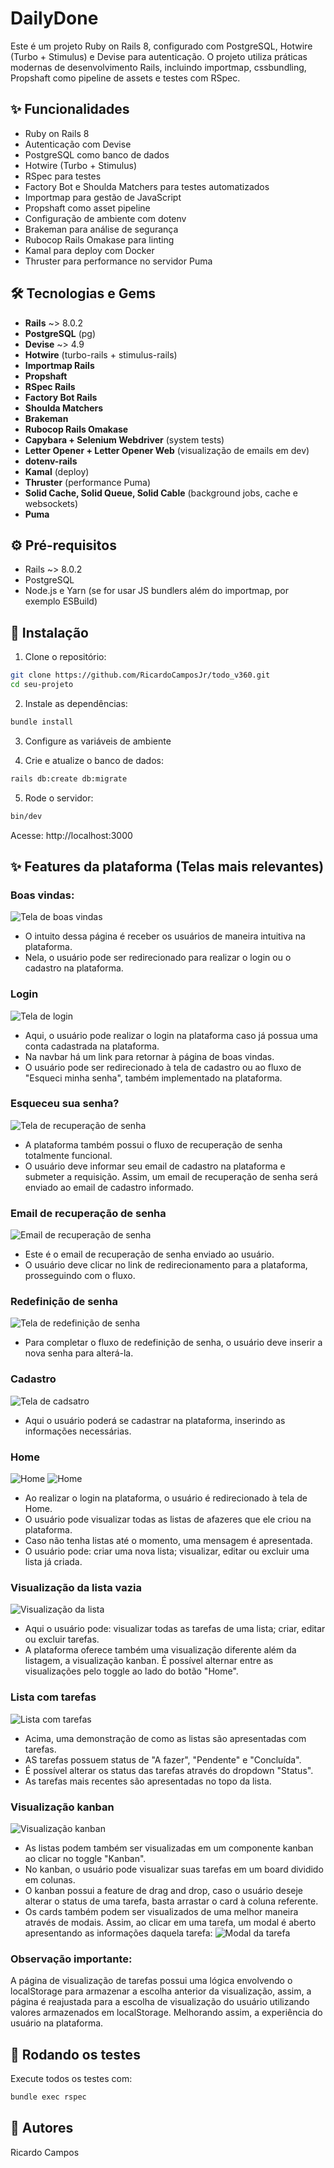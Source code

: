 # DailyDone

Este é um projeto Ruby on Rails 8, configurado com PostgreSQL, Hotwire (Turbo + Stimulus) e Devise para autenticação. O projeto utiliza práticas modernas de desenvolvimento Rails, incluindo importmap, cssbundling, Propshaft como pipeline de assets e testes com RSpec.

## ✨ Funcionalidades

- Ruby on Rails 8
- Autenticação com Devise
- PostgreSQL como banco de dados
- Hotwire (Turbo + Stimulus)
- RSpec para testes
- Factory Bot e Shoulda Matchers para testes automatizados
- Importmap para gestão de JavaScript
- Propshaft como asset pipeline
- Configuração de ambiente com dotenv
- Brakeman para análise de segurança
- Rubocop Rails Omakase para linting
- Kamal para deploy com Docker
- Thruster para performance no servidor Puma

## 🛠️ Tecnologias e Gems

- **Rails** ~> 8.0.2
- **PostgreSQL** (pg)
- **Devise** ~> 4.9
- **Hotwire** (turbo-rails + stimulus-rails)
- **Importmap Rails**
- **Propshaft**
- **RSpec Rails**
- **Factory Bot Rails**
- **Shoulda Matchers**
- **Brakeman**
- **Rubocop Rails Omakase**
- **Capybara + Selenium Webdriver** (system tests)
- **Letter Opener + Letter Opener Web** (visualização de emails em dev)
- **dotenv-rails**
- **Kamal** (deploy)
- **Thruster** (performance Puma)
- **Solid Cache, Solid Queue, Solid Cable** (background jobs, cache e websockets)
- **Puma**

## ⚙️ Pré-requisitos

- Rails ~> 8.0.2
- PostgreSQL
- Node.js e Yarn (se for usar JS bundlers além do importmap, por exemplo ESBuild)

## 🚀 Instalação

1. Clone o repositório:

  ```bash
  git clone https://github.com/RicardoCamposJr/todo_v360.git
  cd seu-projeto
  ```
  
2. Instale as dependências:

```bash
bundle install
```

3. Configure as variáveis de ambiente

4. Crie e atualize o banco de dados:
```bash
rails db:create db:migrate
```

5. Rode o servidor:

```bash
bin/dev
```

Acesse: http://localhost:3000

## ✨ Features da plataforma (Telas mais relevantes)

### Boas vindas:
![Tela de boas vindas](image.png)
- O intuito dessa página é receber os usuários de maneira intuitiva na plataforma.
- Nela, o usuário pode ser redirecionado para realizar o login ou o cadastro na plataforma.

### Login
![Tela de login](image-1.png)
- Aqui, o usuário pode realizar o login na plataforma caso já possua uma conta cadastrada na plataforma.
- Na navbar há um link para retornar à página de boas vindas.
- O usuário pode ser redirecionado à tela de cadastro ou ao fluxo de "Esqueci minha senha", também implementado na plataforma.

### Esqueceu sua senha?
![Tela de recuperação de senha](image-3.png)
- A plataforma também possui o fluxo de recuperação de senha totalmente funcional.
- O usuário deve informar seu email de cadastro na plataforma e submeter a requisição. Assim, um email de recuperação de senha será enviado ao email de cadastro informado.

### Email de recuperação de senha
![Email de recuperação de senha](image-4.png)
- Este é o email de recuperação de senha enviado ao usuário.
- O usuário deve clicar no link de redirecionamento para a plataforma, prosseguindo com o fluxo.

### Redefinição de senha
![Tela de redefinição de senha](image-5.png)
- Para completar o fluxo de redefinição de senha, o usuário deve inserir a nova senha para alterá-la.

### Cadastro
![Tela de cadsatro](image-6.png)
- Aqui o usuário poderá se cadastrar na plataforma, inserindo as informações necessárias.

### Home
![Home](image-9.png)
![Home](image-10.png)
- Ao realizar o login na plataforma, o usuário é redirecionado à tela de Home.
- O usuário pode visualizar todas as listas de afazeres que ele criou na plataforma.
- Caso não tenha listas até o momento, uma mensagem é apresentada.
- O usuário pode: criar uma nova lista; visualizar, editar ou excluir uma lista já criada.

### Visualização da lista vazia
![Visualização da lista](image-11.png)
- Aqui o usuário pode: visualizar todas as tarefas de uma lista; criar, editar ou excluir tarefas.
- A plataforma oferece também uma visualização diferente além da listagem, a visualização kanban. É possível alternar entre as visualizações pelo toggle ao lado do botão "Home".

### Lista com tarefas
![Lista com tarefas](image-12.png)
- Acima, uma demonstração de como as listas são apresentadas com tarefas.
- AS tarefas possuem status de "A fazer", "Pendente" e "Concluída".
- É possível alterar os status das tarefas através do dropdown "Status".
- As tarefas mais recentes são apresentadas no topo da lista.

### Visualização kanban
![Visualização kanban](image-13.png)
- As listas podem também ser visualizadas em um componente kanban ao clicar no toggle "Kanban".
- No kanban, o usuário pode visualizar suas tarefas em um board dividido em colunas.
- O kanban possui a feature de drag and drop, caso o usuário deseje alterar o status de uma tarefa, basta arrastar o card à coluna referente.
- Os cards também podem ser visualizados de uma melhor maneira através de modais. Assim, ao clicar em uma tarefa, um modal é aberto apresentando as informações daquela tarefa:
![Modal da tarefa](image-14.png)

### Observação importante:
A página de visualização de tarefas possui uma lógica envolvendo o localStorage para armazenar a escolha anterior da visualização, assim, a página é reajustada para a escolha de visualização do usuário utilizando valores armazenados em localStorage. Melhorando assim, a experiência do usuário na plataforma.

## 🧪 Rodando os testes
Execute todos os testes com:

```bash
bundle exec rspec
```

## 👤 Autores
Ricardo Campos